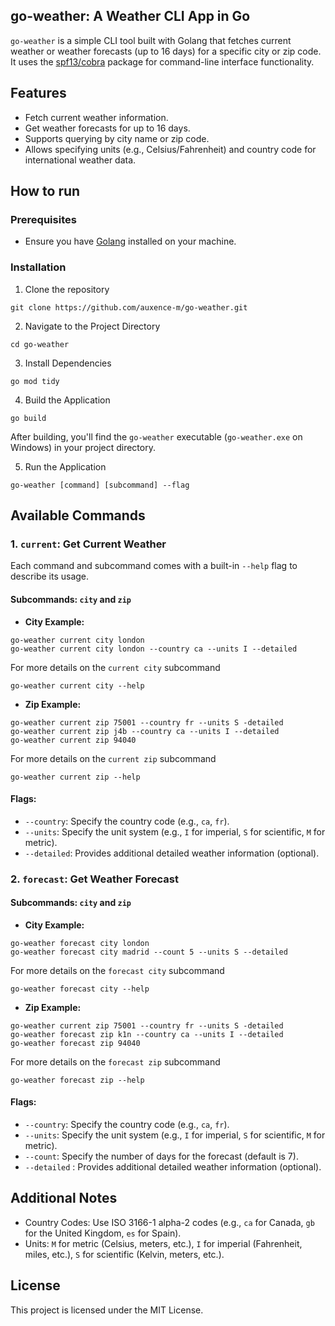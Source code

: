 ## go-weather: A Weather CLI App in Go

`go-weather` is a simple CLI tool built with Golang that fetches current weather or weather forecasts (up to 16 days) for a specific city or zip code. It uses the [spf13/cobra](https://github.com/spf13/cobra) package for command-line interface functionality.

## Features
- Fetch current weather information.
- Get weather forecasts for up to 16 days.
- Supports querying by city name or zip code.
- Allows specifying units (e.g., Celsius/Fahrenheit) and country code for international weather data.

## How to run

### Prerequisites
- Ensure you have [Golang](https://go.dev/doc/install) installed on your machine.

### Installation
1. Clone the repository 
```
git clone https://github.com/auxence-m/go-weather.git
```
2. Navigate to the Project Directory

```
cd go-weather
```

3. Install Dependencies

```
go mod tidy
```

4. Build the Application

```
go build
``` 

After building, you'll find the `go-weather` executable (`go-weather.exe` on Windows) in your project directory.

5. Run the Application

```
go-weather [command] [subcommand] --flag
```

## Available Commands

### 1. `current`: Get Current Weather
Each command and subcommand comes with a built-in `--help` flag to describe its usage.

#### Subcommands: `city` and `zip`
 - **City Example:**
```
go-weather current city london 
go-weather current city london --country ca --units I --detailed
```
For more details on the `current city` subcommand
``` 
go-weather current city --help

```

- **Zip Example:**
```
go-weather current zip 75001 --country fr --units S -detailed
go-weather current zip j4b --country ca --units I --detailed
go-weather current zip 94040
```
For more details on the `current zip` subcommand
``` 
go-weather current zip --help

```

#### Flags:

- `--country`: Specify the country code (e.g., `ca`, `fr`).
- `--units`: Specify the unit system (e.g., `I` for imperial, `S` for scientific, `M` for metric).
- `--detailed`: Provides additional detailed weather information (optional).


### 2. `forecast`: Get Weather Forecast

#### Subcommands: `city` and `zip`
- **City Example:**
```
go-weather forecast city london
go-weather forecast city madrid --count 5 --units S --detailed
```
For more details on the `forecast city` subcommand
``` 
go-weather forecast city --help

```

- **Zip Example:**
```
go-weather current zip 75001 --country fr --units S -detailed
go-weather forecast zip k1n --country ca --units I --detailed
go-weather forecast zip 94040
```
For more details on the `forecast zip` subcommand
``` 
go-weather forecast zip --help

```

#### Flags:

- `--country`: Specify the country code (e.g., `ca`, `fr`).
- `--units`: Specify the unit system (e.g., `I` for imperial, `S` for scientific, `M` for metric).
- `--count`: Specify the number of days for the forecast (default is 7).
- `--detailed` : Provides additional detailed weather information (optional).

## Additional Notes
- Country Codes: Use ISO 3166-1 alpha-2 codes (e.g., `ca` for Canada, `gb` for the United Kingdom, `es` for Spain).
- Units: `M` for metric (Celsius, meters, etc.), `I` for imperial (Fahrenheit, miles, etc.), `S` for scientific (Kelvin, meters, etc.).

## License
This project is licensed under the MIT License.